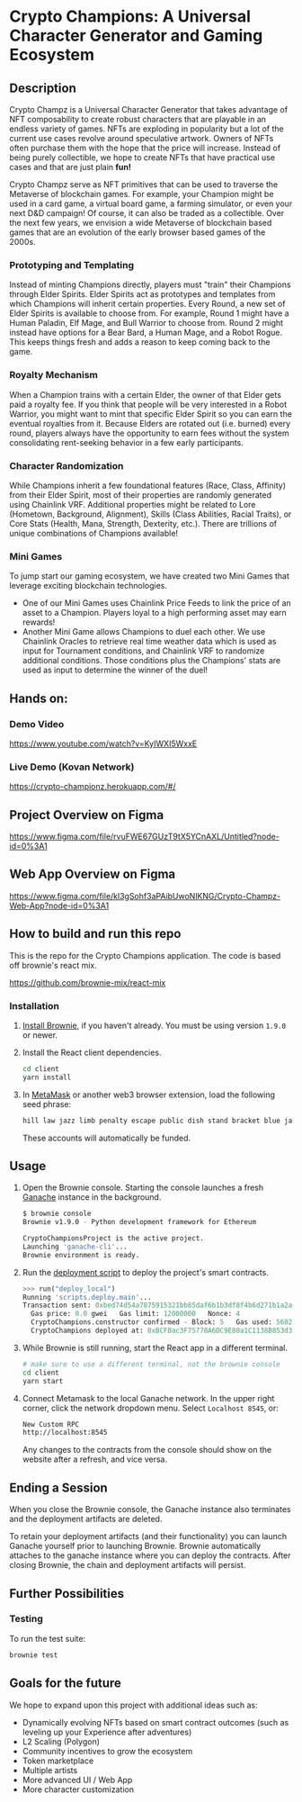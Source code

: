 # Crypto Champions: A Universal Character Generator and Gaming Ecosystem

## Description

Crypto Champz is a Universal Character Generator that takes advantage of NFT composability to create robust characters that are playable in an endless variety of games. NFTs are exploding in popularity but a lot of the current use cases revolve around speculative artwork. Owners of NFTs often purchase them with the hope that the price will increase. Instead of being purely collectible, we hope to create NFTs that have practical use cases and that are just plain **fun!**

Crypto Champz serve as NFT primitives that can be used to traverse the Metaverse of blockchain games. For example, your Champion might be used in a card game, a virtual board game, a farming simulator, or even your next D&D campaign! Of course, it can also be traded as a collectible. Over the next few years, we envision a wide Metaverse of blockchain based games that are an evolution of the early browser based games of the 2000s.

### Prototyping and Templating

Instead of minting Champions directly, players must "train" their Champions through Elder Spirits. Elder Spirits act as prototypes and templates from which Champions will inherit certain properties. Every Round, a new set of Elder Spirits is available to choose from. For example, Round 1 might have a Human Paladin, Elf Mage, and Bull Warrior to choose from. Round 2 might instead have options for a Bear Bard, a Human Mage, and a Robot Rogue. This keeps things fresh and adds a reason to keep coming back to the game.

### Royalty Mechanism

When a Champion trains with a certain Elder, the owner of that Elder gets paid a royalty fee. If you think that people will be very interested in a Robot Warrior, you might want to mint that specific Elder Spirit so you can earn the eventual royalties from it. Because Elders are rotated out (i.e. burned) every round, players always have the opportunity to earn fees without the system consolidating rent-seeking behavior in a few early participants.

### Character Randomization

While Champions inherit a few foundational features (Race, Class, Affinity) from their Elder Spirit, most of their properties are randomly generated using Chainlink VRF. Additional properties might be related to Lore (Hometown, Background, Alignment), Skills (Class Abilities, Racial Traits), or Core Stats (Health, Mana, Strength, Dexterity, etc.). There are trillions of unique combinations of Champions available!

### Mini Games

To jump start our gaming ecosystem, we have created two Mini Games that leverage exciting blockchain technologies.

-   One of our Mini Games uses Chainlink Price Feeds to link the price of an asset to a Champion. Players loyal to a high performing asset may earn rewards!
-   Another Mini Game allows Champions to duel each other. We use Chainlink Oracles to retrieve real time weather data which is used as input for Tournament conditions, and Chainlink VRF to randomize additional conditions. Those conditions plus the Champions' stats are used as input to determine the winner of the duel!

## Hands on:

### Demo Video

https://www.youtube.com/watch?v=KyIWXI5WxxE

### Live Demo (Kovan Network)

https://crypto-championz.herokuapp.com/#/

## Project Overview on Figma

https://www.figma.com/file/rvuFWE67GUzT9tX5YCnAXL/Untitled?node-id=0%3A1

## Web App Overview on Figma

https://www.figma.com/file/kl3gSohf3aPAibUwoNlKNG/Crypto-Champz-Web-App?node-id=0%3A1

## How to build and run this repo

This is the repo for the Crypto Champions application. The code is based off brownie's react mix.

https://github.com/brownie-mix/react-mix

### Installation

1. [Install Brownie](https://eth-brownie.readthedocs.io/en/stable/install.html), if you haven't already. You must be using version `1.9.0` or newer.

2. Install the React client dependencies.

    ```bash
    cd client
    yarn install
    ```

3. In [MetaMask](https://metamask.io/) or another web3 browser extension, load the following seed phrase:

    ```bash
    hill law jazz limb penalty escape public dish stand bracket blue jar
    ```

    These accounts will automatically be funded.

## Usage

1. Open the Brownie console. Starting the console launches a fresh [Ganache](https://www.trufflesuite.com/ganache) instance in the background.

    ```bash
    $ brownie console
    Brownie v1.9.0 - Python development framework for Ethereum

    CryptoChampionsProject is the active project.
    Launching 'ganache-cli'...
    Brownie environment is ready.
    ```

2. Run the [deployment script](scripts/deploy.py) to deploy the project's smart contracts.

    ```python
    >>> run("deploy_local")
    Running 'scripts.deploy.main'...
    Transaction sent: 0xbed74d54a7875915321bb85daf6b1b3df8f4b6d271b1a2ae7f34a50be3e04a23
      Gas price: 0.0 gwei   Gas limit: 12000000   Nonce: 4
      CryptoChampions.constructor confirmed - Block: 5   Gas used: 5602990 (46.69%)
      CryptoChampions deployed at: 0xBCFBac3F75778A6DC9E80a1C1138B853d30F6284

    ```

3. While Brownie is still running, start the React app in a different terminal.

    ```bash
    # make sure to use a different terminal, not the brownie console
    cd client
    yarn start
    ```

4. Connect Metamask to the local Ganache network. In the upper right corner, click the network dropdown menu. Select `Localhost 8545`, or:

    ```bash
    New Custom RPC
    http://localhost:8545
    ```

    Any changes to the contracts from the console should show on the website after a refresh, and vice versa.

## Ending a Session

When you close the Brownie console, the Ganache instance also terminates and the deployment artifacts are deleted.

To retain your deployment artifacts (and their functionality) you can launch Ganache yourself prior to launching Brownie. Brownie automatically attaches to the ganache instance where you can deploy the contracts. After closing Brownie, the chain and deployment artifacts will persist.

## Further Possibilities

### Testing

To run the test suite:

```bash
brownie test
```

## Goals for the future

We hope to expand upon this project with additional ideas such as:

-   Dynamically evolving NFTs based on smart contract outcomes (such as leveling up your Experience after adventures)
-   L2 Scaling (Polygon)
-   Community incentives to grow the ecosystem
-   Token marketplace
-   Multiple artists
-   More advanced UI / Web App
-   More character customization
